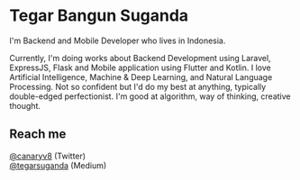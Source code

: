 <!--
**suganda8/suganda8** is a ✨ _special_ ✨ repository because its `README.md` (this file) appears on your GitHub profile.

Here are some ideas to get you started:

- 🔭 I’m currently working on ...
- 🌱 I’m currently learning ...
- 👯 I’m looking to collaborate on ...
- 🤔 I’m looking for help with ...
- 💬 Ask me about ...
- 📫 How to reach me: ...
- 😄 Pronouns: ...
- ⚡ Fun fact: ...
-->

# Tegar Bangun Suganda

I'm Backend and Mobile Developer who lives in Indonesia.

Currently, I'm doing works about Backend Development using Laravel, ExpressJS, Flask and Mobile application using Flutter and Kotlin. I love Artificial Intelligence, Machine & Deep Learning, and Natural Language Processing. Not so confident but I'd do my best at anything, typically double-edged perfectionist. I'm good at algorithm, way of thinking, creative thought.

<!-- ![](static/image.png) -->

## Reach me
[@canaryv8][1] (Twitter)\
[@tegarsuganda][3] (Medium)

[1]: https://twitter.com/canaryv8
[2]: https://www.instagram.com/astaria8/
[3]: https://medium.com/@tegarsuganda
[4]: https://astaria.space/
